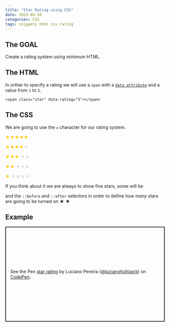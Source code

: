 ```yaml
---
title: "Star Rating using CSS"
date: 2023-04-10
categories: CSS
tags: snippets html css rating
---
```


## The GOAL

Create a rating system using minimum HTML.

## The HTML

In orther to specify a rating we will use a `span` with a <a href="https://developer.mozilla.org/en-US/docs/Learn/HTML/Howto/Use_data_attributes">`data attribute`</a> and a value from `1` to `5`.

```
<span class="star" data-rating="3"></span>
```

## The CSS

We are going to use the `★` character for our rating system. 

<span style="color:#ffc700">★★★★★</span>

<span style="color:#ffc700">★★★★</span><span style="color:#dddad7">★</span>

<span style="color:#ffc700">★★★</span>
<span style="color:#dddad7">★★</span>

<span style="color:#ffc700">★★</span>
<span style="color:#dddad7">★★★</span>

<span style="color:#ffc700">★</span>
<span style="color:#dddad7">★★★★</span>


If you think about it we are always to show five stars, some will be 


and the `::before` and `::after` selectors in order to define how many stars are going to be turned on ★
★

## Example

<p class="codepen" data-height="300" data-default-tab="html,result" data-slug-hash="VwELpPO" data-user="lucianofullstack" style="height: 300px; box-sizing: border-box; display: flex; align-items: center; justify-content: center; border: 2px solid; margin: 1em 0; padding: 1em;">
  <span>See the Pen <a href="https://codepen.io/lucianofullstack/pen/VwELpPO">
  star rating</a> by Luciano Pereira (<a href="https://codepen.io/lucianofullstack">@lucianofullstack</a>)
  on <a href="https://codepen.io">CodePen</a>.</span>
</p>

<script async src="https://cpwebassets.codepen.io/assets/embed/ei.js"></script>